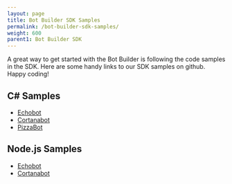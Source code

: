 ```yaml
---
layout: page
title: Bot Builder SDK Samples
permalink: /bot-builder-sdk-samples/
weight: 600
parent1: Bot Builder SDK
---
```


A great way to get started with the Bot Builder is following the code samples in the SDK. Here are some handy links to our SDK samples on github. Happy coding!

## C# Samples
* <a href="https://github.com/Microsoft/BotBuilder/csharp/samples/" target="_blank">Echobot</a>
* <a href="https://github.com/Microsoft/BotBuilder/csharp/samples/" target="_blank">Cortanabot</a>
* <a href="https://github.com/Microsoft/BotBuilder/csharp/samples/" target="_blank">PizzaBot</a>

## Node.js Samples
* <a href="https://github.com/Microsoft/BotBuilder/node/samples/" target="_blank">Echobot</a>
* <a href="https://github.com/Microsoft/BotBuilder/node/samples/" target="_blank">Cortanabot</a>
